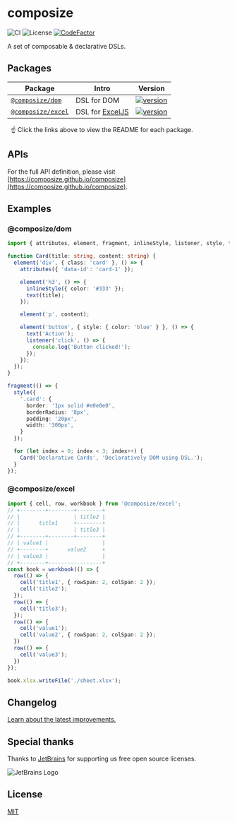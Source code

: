 # composize

![CI](https://github.com/composize/composize/actions/workflows/ci.yml/badge.svg)
![License](https://img.shields.io/badge/License-MIT-blue.svg)
[![CodeFactor](https://www.codefactor.io/repository/github/composize/composize/badge)](https://www.codefactor.io/repository/github/composize/composize)

A set of composable & declarative DSLs.

## Packages

| Package                                                                               | Intro                                                 | Version                                                                                                                |
| ------------------------------------------------------------------------------------- | ----------------------------------------------------- | ---------------------------------------------------------------------------------------------------------------------- |
| [`@composize/dom`](https://github.com/composize/composize/tree/main/packages/dom)     | DSL for DOM                                           | [![version](https://img.shields.io/npm/v/@composize/dom/latest.svg)](https://www.npmjs.com/package/@composize/dom)     |
| [`@composize/excel`](https://github.com/composize/composize/tree/main/packages/excel) | DSL for [ExcelJS](https://github.com/exceljs/exceljs) | [![version](https://img.shields.io/npm/v/@composize/excel/latest.svg)](https://www.npmjs.com/package/@composize/excel) |

&nbsp; ☝️ Click the links above to view the README for each package.

## APIs

For the full API definition, please visit [https://composize.github.io/composize](https://composize.github.io/composize).

## Examples

### @composize/dom

```ts
import { attributes, element, fragment, inlineStyle, listener, style, text } from '@composize/dom';

function Card(title: string, content: string) {
  element('div', { class: 'card' }, () => {
    attributes({ 'data-id': 'card-1' });

    element('h3', () => {
      inlineStyle({ color: '#333' });
      text(title);
    });

    element('p', content);

    element('button', { style: { color: 'blue' } }, () => {
      text('Action');
      listener('click', () => {
        console.log('Button clicked!');
      });
    });
  });
}

fragment(() => {
  style({
    '.card': {
      border: '1px solid #e0e0e0',
      borderRadius: '8px',
      padding: '20px',
      width: '300px',
    }
  });

  for (let index = 0; index < 3; index++) {
    Card('Declarative Cards', 'Declaratively DOM using DSL.');
  }
});
```

### @composize/excel

```ts
import { cell, row, workbook } from '@composize/excel';
// +--------+--------+--------+
// |                 | title2 |
// |      title1     +--------+
// |                 | title3 |
// +--------+--------+--------+
// | value1 |                 |
// +--------+      value2     +
// | value3 |                 |
// +--------+-----------------+
const book = workbook(() => {
  row(() => {
    cell('title1', { rowSpan: 2, colSpan: 2 });
    cell('title2');
  });
  row(() => {
    cell('title3');
  });
  row(() => {
    cell('value1');
    cell('value2', { rowSpan: 2, colSpan: 2 });
  })
  row(() => {
    cell('value3');
  })
});

book.xlsx.writeFile('./sheet.xlsx');
```

## Changelog

[Learn about the latest improvements.](https://github.com/composize/composize/blob/main/CHANGELOG.md)

##  Special thanks

Thanks to [JetBrains](https://www.jetbrains.com/?from=composize) for supporting us free open source licenses.

![JetBrains Logo](https://resources.jetbrains.com/storage/products/company/brand/logos/jb_beam.svg)

## License

[MIT](https://github.com/composize/composize/blob/main/LICENSE)
